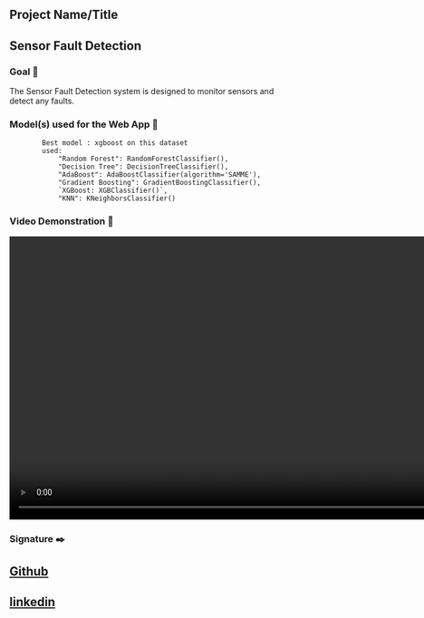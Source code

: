 ## Project Name/Title <h2>Sensor Fault Detection</h2>

### Goal 🎯
The Sensor Fault Detection system is designed to monitor sensors and detect any faults.

### Model(s) used for the Web App 🧮
            Best model : xgboost on this dataset
            used:
                "Random Forest": RandomForestClassifier(),
                "Decision Tree": DecisionTreeClassifier(),
                "AdaBoost": AdaBoostClassifier(algorithm='SAMME'),
                "Gradient Boosting": GradientBoostingClassifier(),
                `XGBoost: XGBClassifier()`,
                "KNN": KNeighborsClassifier()

### Video Demonstration 🎥

<video width="1000" height="500" controls>
  <source src="./img/sensor video.mp4" type="video/mp4">
  Your browser does not support the video tag.
</video>


### Signature ✒️
## [Github](https://www.github.com/daemonX10)
## [linkedin](https://www.linkedin.com/in/damodar-yadav-690425177/)
